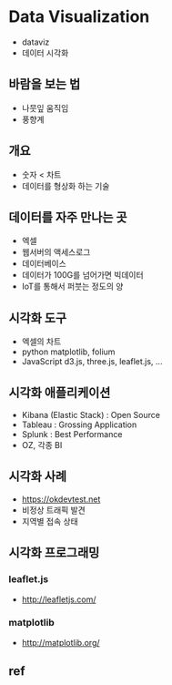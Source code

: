 # Data Visualization
* dataviz
* 데이터 시각화

## 바람을 보는 법
* 나뭇잎 움직임
* 풍향계

## 개요
* 숫자 < 차트
* 데이터를 형상화 하는 기술

## 데이터를 자주 만나는 곳
* 엑셀
* 웹서버의 액세스로그
* 데이터베이스
* 데이터가 100G를 넘어가면 빅데이터
* IoT를 통해서 퍼붓는 정도의 양

## 시각화 도구
* 엑셀의 차트
* python matplotlib, folium
* JavaScript d3.js, three.js, leaflet.js, ...

## 시각화 애플리케이션
* Kibana (Elastic Stack) : Open Source
* Tableau : Grossing Application
* Splunk : Best Performance
* OZ, 각종 BI

## 시각화 사례
* https://okdevtest.net
* 비정상 트래픽 발견
* 지역별 접속 상태

## 시각화 프로그래밍

### leaflet.js
* http://leafletjs.com/

### matplotlib
* http://matplotlib.org/

## ref
